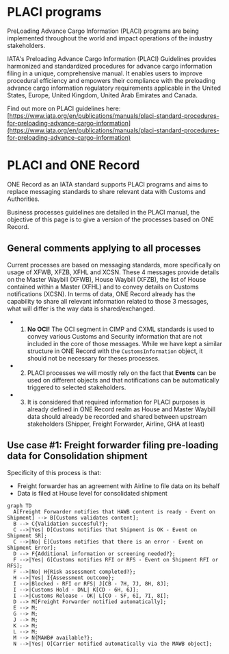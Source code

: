 # PLACI programs

PreLoading Advance Cargo Information (PLACI) programs are being implemented throughout the world and impact operations of the industry stakeholders.

​IATA's Preloading Advance Cargo Information (PLACI) Guidelines provides harmonized and standardized procedures for advance cargo information filing in a unique, comprehensive manual. It enables users to improve procedural efficiency and empowers their compliance with the preloading advance cargo information regulatory requirements applicable in the United States, Europe, United Kingdom, United Arab Emirates and Canada.

Find out more on PLACI guidelines here: [https://www.iata.org/en/publications/manuals/placi-standard-procedures-for-preloading-advance-cargo-information](https://www.iata.org/en/publications/manuals/placi-standard-procedures-for-preloading-advance-cargo-information)

# PLACI and ONE Record

ONE Record as an IATA standard supports PLACI programs and aims to replace messaging standards to share relevant data with Customs and Authorities.

Business processes guidelines are detailed in the PLACI manual, the objective of this page is to give a version of the processes based on ONE Record.

## General comments applying to all processes

Current processes are based on messaging standards, more specifically on usage of XFWB, XFZB, XFHL and XCSN. These 4 messages provide details on the Master Waybill (XFWB), House Waybill (XFZB), the list of House contained within a Master (XFHL) and to convey details on Customs notifications (XCSN). In terms of data, ONE Record already has the capability to share all relevant information related to those 3 messages, what will differ is the way data is shared/exchanged.

- 1. **No OCI!** The OCI segment in CIMP and CXML standards is used to convey various Customs and Security information that are not included in the core of those messages. While we have kept a similar structure in ONE Record with the `CustomsInformation` object, it should not be necessary for theses processes.

- 2.  PLACI processes we will mostly rely on the fact that **Events** can be used on different objects and that notifications can be automatically triggered to selected stakeholders.

- 3. It is considered that required information for PLACI purposes is already defined in ONE Record realm as House and Master Waybill data should already be recorded and shared between upstream stakeholders (Shipper, Freight Forwarder, Airline, GHA at least)

## Use case #1: Freight forwarder filing pre-loading data for Consolidation shipment

Specificity of this process is that:
- Freight forwarder has an agreement with Airline to file data on its behalf
- Data is filed at House level for consolidated shipment

```mermaid
graph TD
  A[Freight Forwarder notifies that HAWB content is ready - Event on Shipment] --> B[Customs validates content];
  B --> C{Validation succesful?};
  C -->|Yes| D[Customs notifies that Shipment is OK - Event on Shipment SR];
  C -->|No| E[Customs notifies that there is an error - Event on Shipment Error];
  D --> F{Additional information or screening needed?};
  F -->|Yes| G[Customs notifies RFI or RFS - Event on Shipment RFI or RFS];
  F -->|No| H{Risk assessment completed?};
  H -->|Yes| I{Assessment outcome};
  I -->|Blocked - RFI or RFS| J[CB - 7H, 7J, 8H, 8J];
  I -->|Customs Hold - DNL| K[CD - 6H, 6J];
  I -->|Customs Release - OK| L[CO - SF, 6I, 7I, 8I];
  D --> M[Freight Forwarder notified automatically];
  E --> M;
  G --> M;
  J --> M;
  K --> M;
  L --> M;
  M --> N{MAWB# available?};
  N -->|Yes| O[Carrier notified automatically via the MAWB object];
  ```

